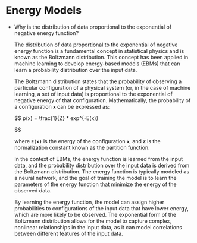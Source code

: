 # Energy Models

- Why is the distribution of data proportional to the exponential of negative energy function?
    
    The distribution of data proportional to the exponential of negative energy function is a fundamental concept in statistical physics and is known as the Boltzmann distribution. This concept has been applied in machine learning to develop energy-based models (EBMs) that can learn a probability distribution over the input data.
    
    The Boltzmann distribution states that the probability of observing a particular configuration of a physical system (or, in the case of machine learning, a set of input data) is proportional to the exponential of negative energy of that configuration. Mathematically, the probability of a configuration **`x`** can be expressed as:
    
    $$
    p(x) = \frac{1}{Z} * exp^{-E(x)}
    
    $$
    
    where **`E(x)`** is the energy of the configuration **`x`**, and **`Z`** is the normalization constant known as the partition function.
    
    In the context of EBMs, the energy function is learned from the input data, and the probability distribution over the input data is derived from the Boltzmann distribution. The energy function is typically modeled as a neural network, and the goal of training the model is to learn the parameters of the energy function that minimize the energy of the observed data.
    
    By learning the energy function, the model can assign higher probabilities to configurations of the input data that have lower energy, which are more likely to be observed. The exponential form of the Boltzmann distribution allows for the model to capture complex, nonlinear relationships in the input data, as it can model correlations between different features of the input data.